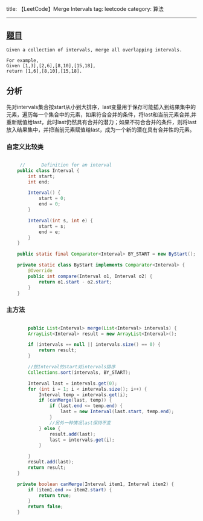 title: 【LeetCode】Merge Intervals
tag: leetcode
category: 算法

---

## [题目](https://leetcode.com/problems/merge-intervals/)

	Given a collection of intervals, merge all overlapping intervals.

	For example,
	Given [1,3],[2,6],[8,10],[15,18],
	return [1,6],[8,10],[15,18].
	
	
## 分析
先对intervals集合按start从小到大排序，last变量用于保存可能插入到结果集中的元素，遍历每一个集合中的元素，如果符合合并的条件，将last和当前元素合并,并重新赋值给last，此时last仍然具有合并的潜力；如果不符合合并的条件，则将last放入结果集中，并把当前元素赋值给last，成为一个新的潜在具有合并性的元素。


### 自定义比较类

```java

	 //      Definition for an interval
    public class Interval {
        int start;
        int end;

        Interval() {
            start = 0;
            end = 0;
        }

        Interval(int s, int e) {
            start = s;
            end = e;
        }
    }

  	public static final Comparator<Interval> BY_START = new ByStart();

    private static class ByStart implements Comparator<Interval> {
        @Override
        public int compare(Interval o1, Interval o2) {
            return o1.start - o2.start;
        }
    }

```


### 主方法

```java

 		public List<Interval> merge(List<Interval> intervals) {
        ArrayList<Interval> result = new ArrayList<Interval>();

        if (intervals == null || intervals.size() == 0) {
            return result;
        }

        //按Interval的start对intervals排序
        Collections.sort(intervals, BY_START);

        Interval last = intervals.get(0);
        for (int i = 1; i < intervals.size(); i++) {
            Interval temp = intervals.get(i);
            if (canMerge(last, temp)) {
                if (last.end <= temp.end) {
                    last = new Interval(last.start, temp.end);
                }
                //另外一种情况last保持不变
            } else {
                result.add(last);
                last = intervals.get(i);
            }

        }
        result.add(last);
        return result;
    }

    private boolean canMerge(Interval item1, Interval item2) {
        if (item1.end >= item2.start) {
            return true;
        }
        return false;
    }

```


